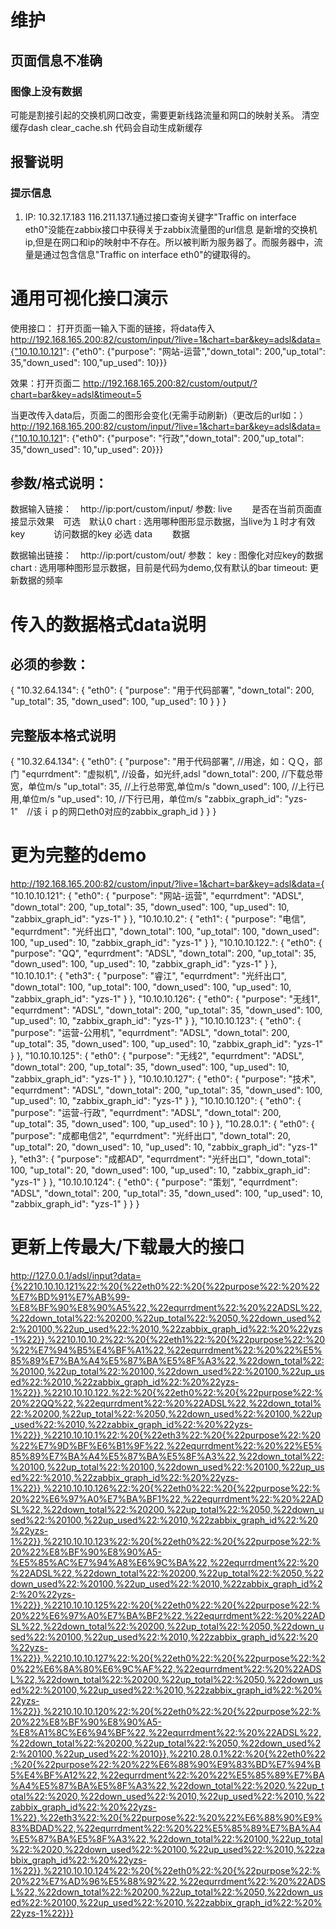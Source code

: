 # 维护
## 页面信息不准确
### 图像上没有数据
可能是割接引起的交换机网口改变，需要更新线路流量和网口的映射关系。
清空缓存dash clear_cache.sh
代码会自动生成新缓存

## 报警说明
### 提示信息
1. IP: 10.32.17.183 116.211.137.1通过接口查询关键字"Traffic on interface eth0"没能在zabbix接口中获得关于zabbix流量图的url信息
是新增的交换机ip,但是在网口和ip的映射中不存在。所以被判断为服务器了。而服务器中，流量是通过包含信息"Traffic on interface eth0"的键取得的。


# 通用可视化接口演示
使用接口：
打开页面一输入下面的链接，将data传入
http://192.168.165.200:82/custom/input/?live=1&chart=bar&key=adsl&data={"10.10.10.121": {"eth0": {"purpose": "网站-运营","down_total": 200,"up_total": 35,"down_used": 100,"up_used": 10}}}


效果：打开页面二
http://192.168.165.200:82/custom/output/?chart=bar&key=adsl&timeout=5


当更改传入data后，页面二的图形会变化(无需手动刷新)（更改后的url如：）
http://192.168.165.200:82/custom/input/?live=1&chart=bar&key=adsl&data={"10.10.10.121": {"eth0": {"purpose": "行政","down_total": 200,"up_total": 35,"down_used": 10,"up_used": 20}}}


## 参数/格式说明：
数据输入链接：　http://ip:port/custom/input/
	参数:
	live 　　是否在当前页面直接显示效果　可选　默认0
	chart : 选用哪种图形显示数据，当live为１时才有效
	key 　　　访问数据的key 必选
	data 　　数据
	
数据输出链接：　http://ip:port/custom/out/
	参数：
	key : 图像化对应key的数据
	chart : 选用哪种图形显示数据，目前是代码为demo,仅有默认的bar
	timeout: 更新数据的频率
# 传入的数据格式data说明
## 必须的参数：
{
    "10.32.64.134": {
        "eth0": {
            "purpose": "用于代码部署", 
            "down_total": 200, 
            "up_total": 35, 
            "down_used": 100, 
            "up_used": 10
        }
    }
}

## 完整版本格式说明
{
    "10.32.64.134": {
        "eth0": {
            "purpose": "用于代码部署", //用途，如：ＱＱ，部门
            "equrrdment": "虚拟机", //设备，如光纤,adsl
            "down_total": 200, //下载总带宽，单位m/s
            "up_total": 35, //上行总带宽,单位m/s
            "down_used": 100, //上行已用,单位m/s
            "up_used": 10, //下行已用，单位m/s
            "zabbix_graph_id": "yzs-1"　//该ｉｐ的网口eth0对应的zabbix_graph_id
        }
    }
}


# 更为完整的demo
http://192.168.165.200:82/custom/input/?live=1&chart=bar&key=adsl&data={ "10.10.10.121": { "eth0": { "purpose": "网站-运营", "equrrdment": "ADSL", "down_total": 200, "up_total": 35, "down_used": 100, "up_used": 10, "zabbix_graph_id": "yzs-1" } }, "10.10.10.2": { "eth1": { "purpose": "电信", "equrrdment": "光纤出口", "down_total": 100, "up_total": 100, "down_used": 100, "up_used": 10, "zabbix_graph_id": "yzs-1" } }, "10.10.10.122.": { "eth0": { "purpose": "QQ", "equrrdment": "ADSL", "down_total": 200, "up_total": 35, "down_used": 100, "up_used": 10, "zabbix_graph_id": "yzs-1" } }, "10.10.10.1": { "eth3": { "purpose": "睿江", "equrrdment": "光纤出口", "down_total": 100, "up_total": 100, "down_used": 100, "up_used": 10, "zabbix_graph_id": "yzs-1" } }, "10.10.10.126": { "eth0": { "purpose": "无线1", "equrrdment": "ADSL", "down_total": 200, "up_total": 35, "down_used": 100, "up_used": 10, "zabbix_graph_id": "yzs-1" } }, "10.10.10.123": { "eth0": { "purpose": "运营-公用机", "equrrdment": "ADSL", "down_total": 200, "up_total": 35, "down_used": 100, "up_used": 10, "zabbix_graph_id": "yzs-1" } }, "10.10.10.125": { "eth0": { "purpose": "无线2", "equrrdment": "ADSL", "down_total": 200, "up_total": 35, "down_used": 100, "up_used": 10, "zabbix_graph_id": "yzs-1" } }, "10.10.10.127": { "eth0": { "purpose": "技术", "equrrdment": "ADSL", "down_total": 200, "up_total": 35, "down_used": 100, "up_used": 10, "zabbix_graph_id": "yzs-1" } }, "10.10.10.120": { "eth0": { "purpose": "运营-行政", "equrrdment": "ADSL", "down_total": 200, "up_total": 35, "down_used": 100, "up_used": 10 } }, "10.28.0.1": { "eth0": { "purpose": "成都电信2", "equrrdment": "光纤出口", "down_total": 20, "up_total": 20, "down_used": 10, "up_used": 10, "zabbix_graph_id": "yzs-1" }, "eth3": { "purpose": "成都AD", "equrrdment": "光纤出口", "down_total": 100, "up_total": 20, "down_used": 100, "up_used": 10, "zabbix_graph_id": "yzs-1" } }, "10.10.10.124": { "eth0": { "purpose": "策划", "equrrdment": "ADSL", "down_total": 200, "up_total": 35, "down_used": 100, "up_used": 10, "zabbix_graph_id": "yzs-1" } } }

# 更新上传最大/下载最大的接口
http://127.0.0.1/adsl/input?data={%2210.10.10.121%22:%20{%22eth0%22:%20{%22purpose%22:%20%22%E7%BD%91%E7%AB%99-%E8%BF%90%E8%90%A5%22,%22equrrdment%22:%20%22ADSL%22,%22down_total%22:%20200,%22up_total%22:%2050,%22down_used%22:%20100,%22up_used%22:%2010,%22zabbix_graph_id%22:%20%22yzs-1%22}},%2210.10.10.2%22:%20{%22eth1%22:%20{%22purpose%22:%20%22%E7%94%B5%E4%BF%A1%22,%22equrrdment%22:%20%22%E5%85%89%E7%BA%A4%E5%87%BA%E5%8F%A3%22,%22down_total%22:%20100,%22up_total%22:%20100,%22down_used%22:%20100,%22up_used%22:%2010,%22zabbix_graph_id%22:%20%22yzs-1%22}},%2210.10.10.122.%22:%20{%22eth0%22:%20{%22purpose%22:%20%22QQ%22,%22equrrdment%22:%20%22ADSL%22,%22down_total%22:%20200,%22up_total%22:%2050,%22down_used%22:%20100,%22up_used%22:%2010,%22zabbix_graph_id%22:%20%22yzs-1%22}},%2210.10.10.1%22:%20{%22eth3%22:%20{%22purpose%22:%20%22%E7%9D%BF%E6%B1%9F%22,%22equrrdment%22:%20%22%E5%85%89%E7%BA%A4%E5%87%BA%E5%8F%A3%22,%22down_total%22:%20100,%22up_total%22:%20100,%22down_used%22:%20100,%22up_used%22:%2010,%22zabbix_graph_id%22:%20%22yzs-1%22}},%2210.10.10.126%22:%20{%22eth0%22:%20{%22purpose%22:%20%22%E6%97%A0%E7%BA%BF1%22,%22equrrdment%22:%20%22ADSL%22,%22down_total%22:%20200,%22up_total%22:%2050,%22down_used%22:%20100,%22up_used%22:%2010,%22zabbix_graph_id%22:%20%22yzs-1%22}},%2210.10.10.123%22:%20{%22eth0%22:%20{%22purpose%22:%20%22%E8%BF%90%E8%90%A5-%E5%85%AC%E7%94%A8%E6%9C%BA%22,%22equrrdment%22:%20%22ADSL%22,%22down_total%22:%20200,%22up_total%22:%2050,%22down_used%22:%20100,%22up_used%22:%2010,%22zabbix_graph_id%22:%20%22yzs-1%22}},%2210.10.10.125%22:%20{%22eth0%22:%20{%22purpose%22:%20%22%E6%97%A0%E7%BA%BF2%22,%22equrrdment%22:%20%22ADSL%22,%22down_total%22:%20200,%22up_total%22:%2050,%22down_used%22:%20100,%22up_used%22:%2010,%22zabbix_graph_id%22:%20%22yzs-1%22}},%2210.10.10.127%22:%20{%22eth0%22:%20{%22purpose%22:%20%22%E6%8A%80%E6%9C%AF%22,%22equrrdment%22:%20%22ADSL%22,%22down_total%22:%20200,%22up_total%22:%2050,%22down_used%22:%20100,%22up_used%22:%2010,%22zabbix_graph_id%22:%20%22yzs-1%22}},%2210.10.10.120%22:%20{%22eth0%22:%20{%22purpose%22:%20%22%E8%BF%90%E8%90%A5-%E8%A1%8C%E6%94%BF%22,%22equrrdment%22:%20%22ADSL%22,%22down_total%22:%20200,%22up_total%22:%2050,%22down_used%22:%20100,%22up_used%22:%2010}},%2210.28.0.1%22:%20{%22eth0%22:%20{%22purpose%22:%20%22%E6%88%90%E9%83%BD%E7%94%B5%E4%BF%A12%22,%22equrrdment%22:%20%22%E5%85%89%E7%BA%A4%E5%87%BA%E5%8F%A3%22,%22down_total%22:%2020,%22up_total%22:%2020,%22down_used%22:%2010,%22up_used%22:%2010,%22zabbix_graph_id%22:%20%22yzs-1%22},%22eth3%22:%20{%22purpose%22:%20%22%E6%88%90%E9%83%BDAD%22,%22equrrdment%22:%20%22%E5%85%89%E7%BA%A4%E5%87%BA%E5%8F%A3%22,%22down_total%22:%20100,%22up_total%22:%2020,%22down_used%22:%20100,%22up_used%22:%2010,%22zabbix_graph_id%22:%20%22yzs-1%22}},%2210.10.10.124%22:%20{%22eth0%22:%20{%22purpose%22:%20%22%E7%AD%96%E5%88%92%22,%22equrrdment%22:%20%22ADSL%22,%22down_total%22:%20200,%22up_total%22:%2050,%22down_used%22:%20100,%22up_used%22:%2010,%22zabbix_graph_id%22:%20%22yzs-1%22}}}


